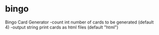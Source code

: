 # bingo

Bingo Card Generator
-count int
number of cards to be generated (default 4)
-output string
print cards as html files (default "html")
